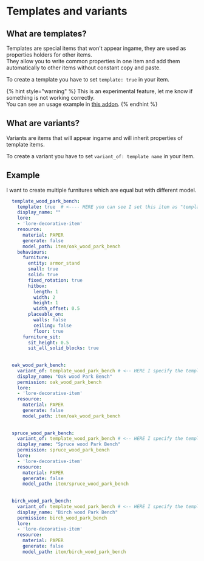 # Templates and variants

## What are templates?

Templates are special items that won't appear ingame, they are used as properties holders for other items.  
They allow you to write common properties in one item and add them automatically to other items without constant copy and paste.

To create a template you have to set `template: true` in your item.

{% hint style="warning" %}
This is an experimental feature, let me know if something is not working correctly.  
You can see an usage example in [this addon](https://www.spigotmc.org/resources/furniture-itemsadder-more-furniture.93193/).
{% endhint %}

## What are variants?

Variants are items that will appear ingame and will inherit properties of template items.

To create a variant you have to set `variant_of: template name` in your item.

## Example

I want to create multiple furnitures which are equal but with different model.

```yaml
  template_wood_park_bench:
    template: true  # <---- HERE you can see I set this item as "template"
    display_name: ""
    lore:
    - 'lore-decorative-item'
    resource:
      material: PAPER
      generate: false
      model_path: item/oak_wood_park_bench
    behaviours:
      furniture:
        entity: armor_stand
        small: true
        solid: true
        fixed_rotation: true
        hitbox:
          length: 1
          width: 2
          height: 1
          width_offset: 0.5
        placeable_on:
          walls: false
          ceiling: false
          floor: true
      furniture_sit:
        sit_height: 0.5
        sit_all_solid_blocks: true
        
        
  oak_wood_park_bench:
    variant_of: template_wood_park_bench # <-- HERE I specify the template to inherit
    display_name: "Oak wood Park Bench"
    permission: oak_wood_park_bench
    lore:
    - 'lore-decorative-item'
    resource:
      material: PAPER
      generate: false
      model_path: item/oak_wood_park_bench
      
      
  spruce_wood_park_bench:
    variant_of: template_wood_park_bench # <-- HERE I specify the template to inherit
    display_name: "Spruce wood Park Bench"
    permission: spruce_wood_park_bench
    lore:
    - 'lore-decorative-item'
    resource:
      material: PAPER
      generate: false
      model_path: item/spruce_wood_park_bench
      
      
  birch_wood_park_bench:
    variant_of: template_wood_park_bench # <-- HERE I specify the template to inherit
    display_name: "Birch wood Park Bench"
    permission: birch_wood_park_bench
    lore:
    - 'lore-decorative-item'
    resource:
      material: PAPER
      generate: false
      model_path: item/birch_wood_park_bench
```

